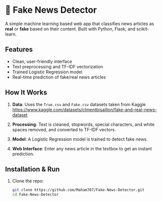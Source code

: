 # 📰 Fake News Detector

A simple machine learning based web app that classifies news articles as **real** or **fake** based on their content. Built with Python, Flask, and scikit-learn.

## Features

- Clean, user-friendly interface
- Text preprocessing and TF-IDF vectorization
- Trained Logistic Regression model
- Real-time prediction of fake/real news articles

## How It Works

1. **Data**: Uses the `True.csv` and `Fake.csv` datasets taken from Kaggle
https://www.kaggle.com/datasets/clmentbisaillon/fake-and-real-news-dataset

2. **Processing**: Text is cleaned, stopwords, special characters, and white spaces removed, and converted to TF-IDF vectors.

3. **Model**: A Logistic Regression model is trained to detect fake news.

4. **Web Interface**: Enter any news article in the textbox to get an instant prediction.

##  Installation & Run

1. Clone the repo:
   ```bash
   git clone https://github.com/Maham707/Fake-News-Detector.git
   cd Fake-News-Detector
